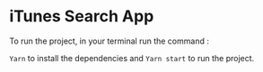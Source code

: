 # iTunes Search App

To run the project, in your terminal run the command : 

`Yarn` to install the dependencies and `Yarn start` to run the project. 